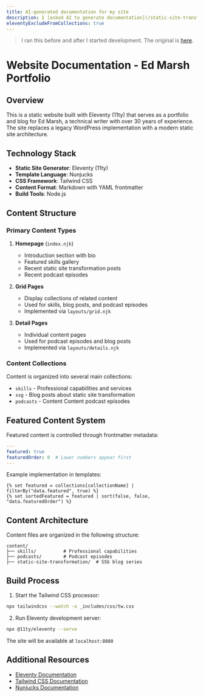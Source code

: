 ```yaml
---
title: AI-generated documentation for my site
description: I [asked AI to generate documentation](/static-site-transformation/writing-with-ai/) for my site's codebase. Here's the output.
eleventyExcludeFromCollections: true
---
```


> I ran this before and after I started development. The original is [here](/static-site-transformation/ai-doc-output-orig/).

# Website Documentation - Ed Marsh Portfolio

## Overview

This is a static website built with Eleventy (11ty) that serves as a portfolio and blog for Ed Marsh, a technical writer with over 30 years of experience. The site replaces a legacy WordPress implementation with a modern static site architecture.

## Technology Stack

- **Static Site Generator**: Eleventy (11ty)
- **Template Language**: Nunjucks
- **CSS Framework**: Tailwind CSS
- **Content Format**: Markdown with YAML frontmatter
- **Build Tools**: Node.js

## Content Structure

### Primary Content Types

1. **Homepage** (`index.njk`)
   - Introduction section with bio
   - Featured skills gallery
   - Recent static site transformation posts
   - Recent podcast episodes

2. **Grid Pages**
   - Display collections of related content
   - Used for skills, blog posts, and podcast episodes
   - Implemented via `layouts/grid.njk`

3. **Detail Pages**
   - Individual content pages
   - Used for podcast episodes and blog posts
   - Implemented via `layouts/details.njk`

### Content Collections

Content is organized into several main collections:

- `skills` - Professional capabilities and services
- `ssg` - Blog posts about static site transformation
- `podcasts` - Content Content podcast episodes

## Featured Content System

Featured content is controlled through frontmatter metadata:

```yaml
---
featured: true
featuredOrder: 0  # Lower numbers appear first
---
```

Example implementation in templates:

```
{% set featured = collections[collectionName] | filterBy("data.featured", true) %}
{% set sortedFeatured = featured | sort(false, false, "data.featuredOrder") %}
```

## Content Architecture

Content files are organized in the following structure:

```
content/
├── skills/          # Professional capabilities
├── podcasts/        # Podcast episodes
├── static-site-transformation/  # SSG blog series
```

## Build Process

1. Start the Tailwind CSS processor:

```bash
npx tailwindcss --watch -o _includes/css/tw.css
```

2. Run Eleventy development server:

```bash
npx @11ty/eleventy --serve
```

The site will be available at `localhost:8080`

## Additional Resources

- [Eleventy Documentation](https://www.11ty.dev/docs/)
- [Tailwind CSS Documentation](https://tailwindcss.com/docs)
- [Nunjucks Documentation](https://mozilla.github.io/nunjucks/)

